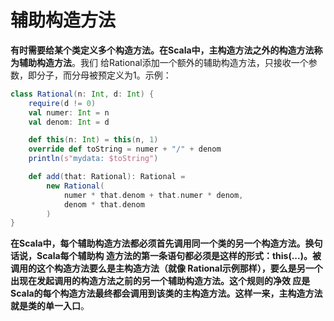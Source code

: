 辅助构造方法
================================================================================
**有时需要给某个类定义多个构造方法。在Scala中，主构造方法之外的构造方法称为辅助构造方法**。我们
给Rational添加一个额外的辅助构造方法，只接收一个参数，即分子，而分母被预定义为1。示例：
```scala 
class Rational(n: Int, d: Int) {
	require(d != 0)
	val numer: Int = n
	val denom: Int = d

	def this(n: Int) = this(n, 1)
	override def toString = numer + "/" + denom
	println(s"mydata: $toString")

	def add(that: Rational): Rational =
		new Rational(
			numer * that.denom + that.numer * denom,
			denom * that.denom
		)
}
```
**在Scala中，每个辅助构造方法都必须首先调用同一个类的另一个构造方法。换句话说，Scala每个辅助构
造方法的第一条语句都必须是这样的形式：this(...)。被调用的这个构造方法要么是主构造方法（就像
Rational示例那样），要么是另一个出现在发起调用的构造方法之前的另一个辅助构造方法。这个规则的净效
应是Scala的每个构造方法最终都会调用到该类的主构造方法。这样一来，主构造方法就是类的单一入口**。



